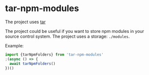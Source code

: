 # tar-npm-modules

The project uses [tar](https://www.npmjs.com/package/tar)

The project could be useful if you want to store npm modules in your source
control system. The project uses a storage: `./modules`.

Example:

```javascript
import {tarNpmFolders} from 'tar-npm-modules'
;(async () => {
  await tarNpmFolders()
})()
```
